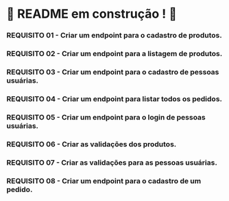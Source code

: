 # :construction: README em construção ! :construction:
<!-- Olá, Tryber!
Esse é apenas um arquivo inicial para o README do seu projeto.
É essencial que você preencha esse documento por conta própria, ok?
Não deixe de usar nossas dicas de escrita de README de projetos, e deixe sua criatividade brilhar!
:warning: IMPORTANTE: você precisa deixar nítido:
- quais arquivos/pastas foram desenvolvidos por você; 
- quais arquivos/pastas foram desenvolvidos por outra pessoa estudante;
- quais arquivos/pastas foram desenvolvidos pela Trybe.
-->

### REQUISITO 01 - Criar um endpoint para o cadastro de produtos.
### REQUISITO 02 - Criar um endpoint para a listagem de produtos.
### REQUISITO 03 - Criar um endpoint para o cadastro de pessoas usuárias.
### REQUISITO 04 - Criar um endpoint para listar todos os pedidos.
### REQUISITO 05 - Criar um endpoint para o login de pessoas usuárias.
### REQUISITO 06 - Criar as validações dos produtos.
### REQUISITO 07 - Criar as validações para as pessoas usuárias.
### REQUISITO 08 - Criar um endpoint para o cadastro de um pedido.
